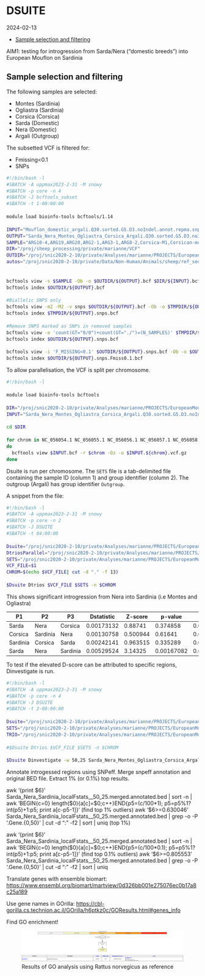 DSUITE
================
2024-02-13

- [Sample selection and filtering](#sample-selection-and-filtering)

AIM1: testing for introgression from Sarda/Nera (“domestic breeds”) into
European Mouflon on Sardinia

## Sample selection and filtering

The following samples are selected:

- Montes (Sardinia)
- Ogliastra (Sardinia)
- Corsica (Corsica)
- Sarda (Domestic)
- Nera (Domestic)
- Argali (Outgroup)

The subsetted VCF is filtered for:

- Fmissing\<0.1
- SNPs

``` bash
#!/bin/bash -l
#SBATCH -A uppmax2023-2-31 -M snowy
#SBATCH -p core -n 4
#SBATCH -J bcftools_subset
#SBATCH -t 1-00:00:00

module load bioinfo-tools bcftools/1.14

INPUT="Mouflon_domestic_argali.Q30.sorted.G5.D3.noIndel.annot.repma.snps.autos"
OUTPUT="Sarda_Nera_Montes_Ogliastra_Corsica_Argali.Q30.sorted.G5.D3.noIndel.annot.repma.autos"
SAMPLE="ARG10-4,ARG19,ARG20,ARG2-1,ARG3-1,ARG8-2,Corsica-M1,Corsican-mouflon-N00,Corsican-Mouflon-N43,Corsican-mouflon-N47,Corsican-mouflon-N76,Corsican-mouflon-N77,Corsican-mouflon-N83,Corsican-mouflon-N85,Corsican-mouflon-N90,Corsican-mouflon-N96,Corsican-mouflon-N97,Montes-1,Montes-2,Montes-3,Montes-4,Montes-5,Montes-6,Ogliastra-11,Ogliastra-12,Ogliastra-13,Ogliastra-14,Ogliastra-15,Ogliastra-18,Ogliastra-19,Ogliastra-1,Ogliastra-3,Ogliastra-4,Ogliastra-6,Ogliastra-9,Ogliastra-17,NeraSheep-183-F,NeraSheep-227-D,NeraSheep-227-F,NeraSheep-435-F,NeraSheep-450-F,NeraSheep-450-SO,NeraSheep-ISEDDU-SO,NeraSheep-P252,NeraSheep-P435,SardaSheep-1,SardaSheep-2,SardaSheep-3,SardaSheep-4,SardaSheep-5,SardaSheep-6"
DIR="/proj/sheep_processing/private/marianne/VCF"
OUTDIR="/proj/snic2020-2-10/private/Analyses/marianne/PROJECTS/EuropeanMouflon/DSUITE"
autos="/proj/snic2020-2-10/private/Data/Non-Human/Animals/sheep/ref_seqs/ARS-UI_Ramb_v2.0/RepeatMasker/GCF_016772045.1_ARS-UI_Ramb_v2.0_genomic.autos.bed"


bcftools view -s $SAMPLE -Ob -o $OUTDIR/${OUTPUT}.bcf $DIR/${INPUT}.bcf
bcftools index $OUTDIR/${OUTPUT}.bcf

#Biallelic SNPS only
bcftools view -m2 -M2 -v snps $OUTDIR/${OUTPUT}.bcf -Ob -o $TMPDIR/${OUTPUT}.snps.bcf
bcftools index $TMPDIR/${OUTPUT}.snps.bcf

#Remove SNPS marked as SNPs in removed samples
bcftools view -e 'count(GT="0/0")+count(GT="./")=(N_SAMPLES)' $TMPDIR/${OUTPUT}.snps.bcf -Ob -o $OUTDIR/${OUTPUT}.snps.bcf
bcftools index $OUTDIR/${OUTPUT}.snps.bcf

bcftools view -i 'F_MISSING<0.1' $OUTDIR/${OUTPUT}.snps.bcf -Ob -o $OUTDIR/${OUTPUT}.snps.Fmiss0.1.bcf
bcftools index $OUTDIR/${OUTPUT}.snps.Fmiss0.1.bcf
```

To allow parallelisation, the VCF is split per chromosome.

``` bash
#!/bin/bash -l

module load bioinfo-tools bcftools

DIR="/proj/snic2020-2-10/private/Analyses/marianne/PROJECTS/EuropeanMouflon/DSUITE/"
INPUT="Sarda_Nera_Montes_Ogliastra_Corsica_Argali.Q30.sorted.G5.D3.noIndel.annot.repma.autos.snps.Fmiss0.1"

cd $DIR

for chrom in NC_056054.1 NC_056055.1 NC_056056.1 NC_056057.1 NC_056058.1 NC_056059.1 NC_056060.1 NC_056061.1 NC_056062.1 NC_056063.1 NC_056064.1 NC_056065.1 NC_056066.1 NC_056067.1 NC_056068.1 NC_056069.1 NC_056070.1 NC_056071.1 NC_056072.1 NC_056073.1 NC_056074.1 NC_056075.1 NC_056076.1 NC_056077.1 NC_056078.1 NC_056079.1
do
  bcftools view $INPUT.bcf -r $chrom -Oz -o $INPUT.${chrom}.vcf.gz
done
```

Dsuite is run per chromosome. The `SETS` file is a tab-delimited file
containing the sample ID (column 1) and group identifier (column 2). The
outgroup (Argali) has group identifier `Outgroup`.

A snippet from the file:

``` bash
#!/bin/bash -l
#SBATCH -A uppmax2023-2-31 -M snowy
#SBATCH -p core -n 2
#SBATCH -J DSUITE
#SBATCH -t 04:00:00

Dsuite="/proj/snic2020-2-10/private/Analyses/marianne/PROJECTS/EuropeanMouflon/DSUITE/Dsuite/Build/Dsuite"
DtriosParallel="/proj/snic2020-2-10/private/Analyses/marianne/PROJECTS/EuropeanMouflon/DSUITE/Dsuite/utils/DtriosParallel"
SETS="/proj/snic2020-2-10/private/Analyses/marianne/PROJECTS/EuropeanMouflon/DSUITE/Domestic_Corsica_Sardinia.txt"
VCF_FILE=$1
CHROM=$(echo $VCF_FILE| cut -d "." -f 13)

$Dsuite Dtrios $VCF_FILE $SETS -n $CHROM
```

This shows significant introgression from Nera into Sardinia (i.e Montes
and Ogliastra)

| P1       | P2       | P3       | Dstatistic | Z-score  | p-value    | f4-ratio   | BBAA       | ABBA   | BABA   |
|----------|----------|----------|------------|----------|------------|------------|------------|--------|--------|
| Sarda    | Nera     | Corsica  | 0.00173132 | 0.88741  | 0.374858   | 0.00243288 | 1101680.00 | 875470 | 872444 |
| Corsica  | Sardinia | Nera     | 0.00130758 | 0.500944 | 0.61641    | 0.00375348 | 1171860.00 | 836414 | 834229 |
| Sardinia | Corsica  | Sarda    | 0.00242141 | 0.963515 | 0.335289   | 0.00752534 | 1177200.00 | 836536 | 832494 |
| Sarda    | Nera     | Sardinia | 0.00529524 | 3.14325  | 0.00167082 | 0.0121647  | 1102290.00 | 878270 | 869017 |

To test if the elevated D-score can be attributed to specific regions,
Dinvestigate is run.

``` bash
#!/bin/bash -l
#SBATCH -A uppmax2023-2-31 -M snowy
#SBATCH -p core -n 4
#SBATCH -J DSUITE
#SBATCH -t 2-00:00:00

Dsuite="/proj/snic2020-2-10/private/Analyses/marianne/PROJECTS/EuropeanMouflon/DSUITE/Dsuite/Build/Dsuite"
SETS="/proj/snic2020-2-10/private/Analyses/marianne/PROJECTS/EuropeanMouflon/DSUITE/METADATA.txt"
TRIO="/proj/snic2020-2-10/private/Analyses/marianne/PROJECTS/EuropeanMouflon/DSUITE/METADATA_test_trios.txt"

#$Dsuite Dtrios $VCF_FILE $SETS -n $CHROM

$Dsuite Dinvestigate -w 50,25 Sarda_Nera_Montes_Ogliastra_Corsica_Argali.Q30.sorted.G5.D3.noIndel.annot.repma.autos.snps.Fmiss0.1.vcf.gz $SETS $TRIO
```

Annotate introgessed regions using SNPeff. Merge snpeff annotation and
original BED file. Extract 1% (or 0.1%) top results.

awk ‘{print \$6}’
Sarda_Nera_Sardinia_localFstats\_\_50_25.merged.annotated.bed \| sort -n
\| awk ’BEGIN{c=0} length(\$0){a\[c\]=\$0;c++}END{p5=(c/100\*1);
p5=p5%1?int(p5)+1:p5; print a\[c-p5-1\]}’ (find top 1% outliers) awk
‘\$6\>=0.630046’
Sarda_Nera_Sardinia_localFstats\_\_50_25.merged.annotated.bed \| grep -o
-P ‘.Gene.{0,50}’ \| cut -d “:” -f2 \| sort \| uniq (top 1%)

awk ‘{print \$6}’
Sarda_Nera_Sardinia_localFstats\_\_50_25.merged.annotated.bed \| sort -n
\| awk ’BEGIN{c=0} length(\$0){a\[c\]=\$0;c++}END{p5=(c/100\*0.1);
p5=p5%1?int(p5)+1:p5; print a\[c-p5-1\]}’ (find top 0.1% outliers) awk
‘\$6\>=0.805553’
Sarda_Nera_Sardinia_localFstats\_\_50_25.merged.annotated.bed \| grep -o
-P ‘.Gene.{0,50}’ \| cut -d “:” -f2 \| sort \| uniq

Translate genes with ensemble biomart:
<https://www.ensembl.org/biomart/martview/0d326bb001e275076ec0b17a8c25a189>

Use gene names in GOrilla:
<https://cbl-gorilla.cs.technion.ac.il/GOrilla/h6ptkz0c/GOResults.html#genes_info>

Find GO enrichment!

<figure>
<img src="../Results/240214_GOrilla.png"
alt="Results of GO analysis using Rattus norvegicus as reference" />
<figcaption aria-hidden="true">Results of GO analysis using Rattus
norvegicus as reference</figcaption>
</figure>
